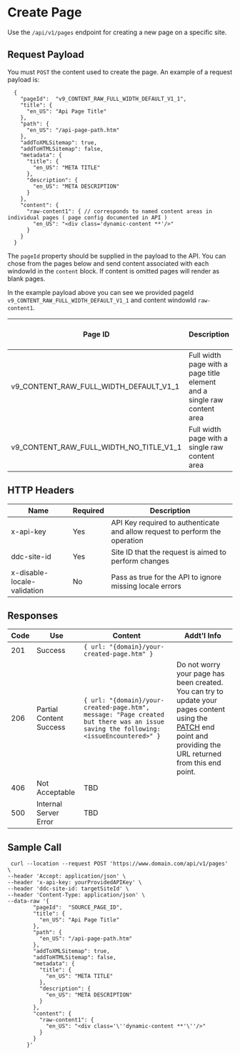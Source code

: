 # Create Page

Use the `/api/v1/pages` endpoint for creating a new page on a specific site.

## Request Payload

You must `POST` the content used to create the page. An example of a request payload is:

```
  {
    "pageId":  "v9_CONTENT_RAW_FULL_WIDTH_DEFAULT_V1_1", 
    "title": {
      "en_US": "Api Page Title" 
    },
    "path": {
      "en_US": "/api-page-path.htm" 
    },
    "addToXMLSitemap": true,
    "addToHTMLSitemap": false,
    "metadata": {
      "title": {
        "en_US": "META TITLE"
      },
      "description": {
        "en_US": "META DESCRIPTION"
      }
    },
    "content": {
      "raw-content1": { // corresponds to named content areas in individual pages ( page config documented in API )
        "en_US": "<div class='dynamic-content **'/>"
      }
    }
  }
```

The `pageId` property should be supplied in the payload to the API. You can chose from the pages below and send content associated with each windowId in the `content` block. If content is omitted pages will render as blank pages.

In the example payload above you can see we provided pageId `v9_CONTENT_RAW_FULL_WIDTH_DEFAULT_V1_1` and content windowId `raw-content1`. 
 
| Page ID | Description | Content Window Ids |
| --- | --- | --- |
| v9_CONTENT_RAW_FULL_WIDTH_DEFAULT_V1_1 | Full width page with a page title element and a single raw content area | raw-content1 |
| v9_CONTENT_RAW_FULL_WIDTH_NO_TITLE_V1_1 | Full width page with a single raw content area | raw-content1 |
  
## HTTP Headers

| Name | Required | Description |
| --- | --- | --- |
| x-api-key | Yes | API Key required to authenticate and allow request to perform the operation |
| ddc-site-id | Yes | Site ID that the request is aimed to perform changes |
| x-disable-locale-validation | No | Pass as true for the API to ignore missing locale errors |

## Responses

| Code | Use | Content | Addt'l Info |
| --- | --- | --- | --- |
| 201 | Success | `{ url: "{domain}/your-created-page.htm" }` | |
| 206 | Partial Content Success | `{ url: "{domain}/your-created-page.htm", message: "Page created but there was an issue saving the following: <issueEncountered>" }` | Do not worry your page has been created. You can try to update your pages content using the [PATCH](./update.md) end point and providing the URL returned from this end point. |
| 406 | Not Acceptable | TBD | |
| 500 | Internal Server Error | TBD | |

## Sample Call

```
 curl --location --request POST 'https://www.domain.com/api/v1/pages' \
--header 'Accept: application/json' \
--header 'x-api-key: yourProvidedAPIKey' \
--header 'ddc-site-id: targetSiteId' \
--header 'Content-Type: application/json' \
--data-raw '{
        "pageId":  "SOURCE_PAGE_ID", 
        "title": {
          "en_US": "Api Page Title"
        },
        "path": {
          "en_US": "/api-page-path.htm"
        },
        "addToXMLSitemap": true,
        "addToHTMLSitemap": false,
        "metadata": {
          "title": {
            "en_US": "META TITLE"
          },
          "description": {
            "en_US": "META DESCRIPTION"
          }
        },
        "content": {
          "raw-content1": {
            "en_US": "<div class='\''dynamic-content **'\''/>"
          }
        }
      }'
```
